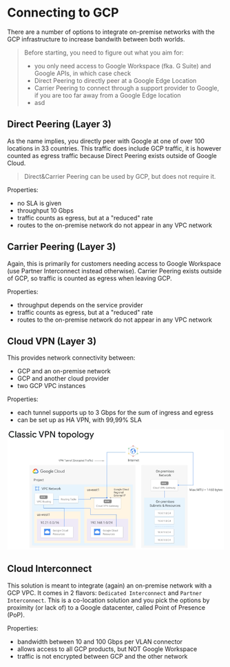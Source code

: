 # Connecting to GCP

There are a number of options to integrate on-premise networks with the GCP infrastructure to increase bandwith between both worlds.

>Before starting, you need to figure out what you aim for:
>* you only need access to Google Workspace (fka. G Suite) and Google APIs, in which case check
>  * Direct Peering to directly peer at a Google Edge Location
>  * Carrier Peering to connect through a support provider to Google, if you are too far away from a Google Edge location
> * asd


## Direct Peering (Layer 3)

As the name implies, you directly peer with Google at one of over 100 locations in 33 countries.
This traffic does include GCP traffic, it is however counted as egress traffic because Direct Peering exists outside of Google Cloud.

> Direct&Carrier Peering can be used by GCP, but does not require it.

Properties:

* no SLA is given
* throughput 10 Gbps
* traffic counts as egress, but at a "reduced" rate
* routes to the on-premise network do not appear in any VPC network

## Carrier Peering (Layer 3)

Again, this is primarily for customers needing access to Google Workspace (use Partner Interconnect instead otherwise). Carrier Peering exists outside of GCP, so traffic is counted as egress when leaving GCP.

Properties:
* throughput depends on the service provider
* traffic counts as egress, but at a "reduced" rate
* routes to the on-premise network do not appear in any VPC network

## Cloud VPN (Layer 3)

This provides network connectivity between:
* GCP and an on-premise network
* GCP and another cloud provider
* two GCP VPC instances

Properties:
* each tunnel supports up to 3 Gbps for the sum of ingress and egress
* can be set up as HA VPN, with 99,99% SLA

![classic vpn topology](./pics/gcp-classic-vpn-topology.png)

## Cloud Interconnect

This solution is meant to integrate (again) an on-premise network with a GCP VPC. It comes in 2 flavors: `Dedicated Interconnect` and `Partner Interconnect`.
This is a co-location solution and you pick the options by proximity (or lack of) to a Google datacenter, called Point of Presence (PoP).

Properties:
* bandwidth between 10 and 100 Gbps per VLAN connector
* allows access to all GCP products, but NOT Google Workspace
* traffic is not encrypted between GCP and the other network
